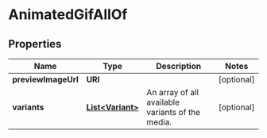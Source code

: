 

# AnimatedGifAllOf


## Properties

| Name | Type | Description | Notes |
|------------ | ------------- | ------------- | -------------|
|**previewImageUrl** | **URI** |  |  [optional] |
|**variants** | [**List&lt;Variant&gt;**](Variant.md) | An array of all available variants of the media. |  [optional] |



